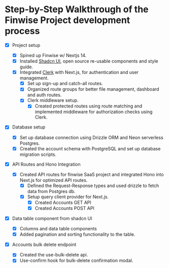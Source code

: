 # Step-by-Step Walkthrough of the Finwise Project development process

- [x] Project setup

  - [x] Spined up Finwise w/ Nextjs 14.
  - [x] Installed [Shadcn UI](https://ui.shadcn.com), open source re-usable components and style guide.
  - [x] Integrated [Clerk](https://clerk.com) with Next.js, for authentication and user management.
    - [x] Set up sign-up and catch-all routes.
    - [x] Organized route groups for better file management, dashboard and auth routes.
    - [x] Clerk middleware setup.
      - [x] Created protected routes using route matching and implemented middleware for authorization checks using Clerk.

- [x] Database setup

  - [x] Set up database connection using Drizzle ORM and Neon serverless Postgres.
  - [x] Created the account schema with PostgreSQL and set up database migration scripts.

- [x] API Routes and Hono Integration

  - [x] Created API routes for finwise SaaS project and integrated Hono into Next.js for optimized API routes.
    - [x] Defined the Request-Response types and used drizzle to fetch data from Postgres db.
    - [x] Setup query client provider for Next.js.
      - [x] Created Accounts GET API
      - [x] Created Accounts POST API

- [x] Data table component from shadcn UI

  - [x] Columns and data table components
  - [x] Added pagination and sorting functionality to the table.

- [x] Accounts bulk delete endpoint
  - [x] Created the use-bulk-delete api.
  - [x] Use-confirm hook for bulk-delete confirmation modal.
